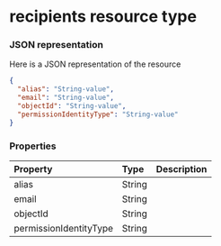 # recipients resource type



### JSON representation

Here is a JSON representation of the resource

<!-- {
  "blockType": "resource",
  "optionalProperties": [

  ],
  "@odata.type": "microsoft.graph.recipients"
}-->

```json
{
  "alias": "String-value",
  "email": "String-value",
  "objectId": "String-value",
  "permissionIdentityType": "String-value"
}

```
### Properties
| Property	   | Type	|Description|
|:---------------|:--------|:----------|
|alias|String||
|email|String||
|objectId|String||
|permissionIdentityType|String||

<!-- uuid: d815a39d-bd2e-43ee-ab27-a2057a1a73bd
2015-10-21 09:22:00 UTC -->
<!-- {
  "type": "#page.annotation",
  "description": "recipients resource",
  "keywords": "",
  "section": "documentation",
  "tocPath": ""
}-->